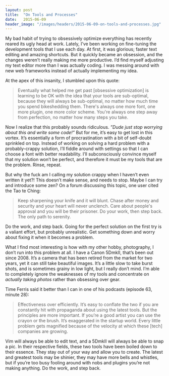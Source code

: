 ```yaml
---
layout: post
title:  "On Tools and Processes"
date:   2015-06-09
header_image: "/images/headers/2015-06-09-on-tools-and-processes.jpg"
---
```


My bad habit of trying to obsessively optimize everything has recently reared
its ugly head at work. Lately, I’ve been working on fine-tuning the development
tools that I use each day. At first, it was glorious; faster text editing and
amazing shortcuts. But it quickly became an obsession, and the changes weren’t
really making me more productive. I’d find myself adjusting my text editor more
than I was actually coding. I was messing around with new web frameworks instead
of actually implementing my idea.

At the apex of this insanity, I stumbled upon this quote:

> Eventually what helped me get past [obsessive optimization] is learning to be
> OK with the idea that your tools are sub-optimal, because they will always be
> sub-optimal, no matter how much time you spend bikeshedding them. There's
> always one more font, one more plugin, one more color scheme. You're always
> one step away from perfection, no matter how many steps you take.

Now I realize that this probably sounds ridiculous. _”Dude just stop worrying
about this and write some code!”_ But for me, it’s easy to get lost in this
vortex. It’s essentially a form of procrastination with a bit of self-doubt
sprinkled on top. Instead of working on solving a hard problem with a
probably-crappy solution, I’ll fiddle around with settings so that I can choose
a font with better readability. I’ll subconsciously convince myself that my
solution won’t be perfect, and therefore it must be my tools that are the
problem. Rinse, repeat.

But why the fuck am I calling my solution crappy when I haven’t even written it
yet?! This doesn’t make sense, and needs to stop. Maybe I can try and introduce
some zen? On a forum discussing this topic, one user cited the Tao te Ching:

> Keep sharpening your knife and it will blunt. Chase after money and security
> and your heart will never unclench. Care about people's approval and you will
> be their prisoner. Do your work, then step back. The only path to serenity.

Do the work, and step back. Going for the perfect solution on the first try is a
valiant effort, but probably unrealistic. Get something down and worry about
fixing it when it becomes a problem.

What I find most interesting is how with my other hobby, photography, I don’t
run into this problem at all. I have a Canon 5DmkII, that’s been out since 2008.
It’s a camera that has been retired from the market for two years, yet it can
still take beautiful images. It’s a little slow to take burst shots, and is
sometimes grainy in low light, but I really don’t mind. I’m able to completely
ignore the weaknesses of my tools and concentrate on _actually taking photos_
rather than obsessing over gear.

Time Ferris said it better than I can in one of his podcasts (episode 63, minute
28):

> Effectiveness over efficiently. It’s easy to conflate the two if you are
> constantly hit with propaganda about using the latest tools. But the
> principles are more important. If you’re a good artist you can use the crayon
> or the brush. It’s exaggerated in the startup world. Every little problem gets
> magnified because of the velocity at which these [tech] companies are growing.

Vim will always be able to edit text, and a 5DmkII will always be able to snap a
pic. In their respective fields, these two tools have been boiled down to their
essence. They stay out of your way and allow you to create. The latest and
greatest tools may be shinier, they may have more bells and whistles, but if
you’re too busy fooling around with nobs and plugins you’re not making anything.
Do the work, and step back.
